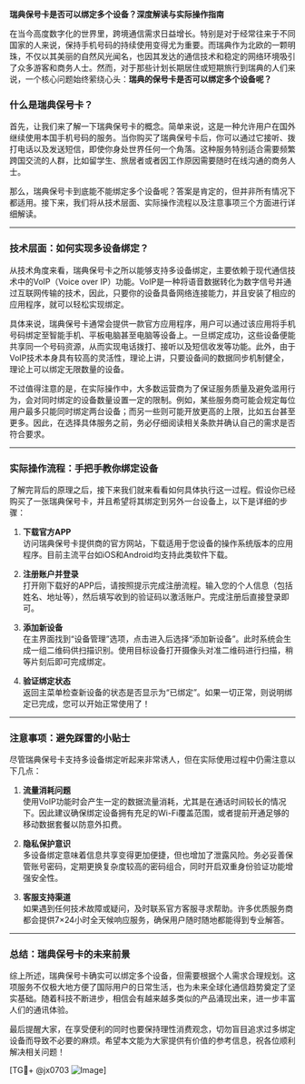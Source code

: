 **瑞典保号卡是否可以绑定多个设备？深度解读与实际操作指南**

在当今高度数字化的世界里，跨境通信需求日益增长。特别是对于经常往来于不同国家的人来说，保持手机号码的持续使用变得尤为重要。而瑞典作为北欧的一颗明珠，不仅以其美丽的自然风光闻名，也因其发达的通信技术和稳定的网络环境吸引了众多游客和商务人士。然而，对于那些计划长期居住或短期旅行到瑞典的人们来说，一个核心问题始终萦绕心头：**瑞典的保号卡是否可以绑定多个设备呢？**

### 什么是瑞典保号卡？

首先，让我们来了解一下瑞典保号卡的概念。简单来说，这是一种允许用户在国外继续使用本国手机号码的服务。当你购买了瑞典保号卡后，你可以通过它接听、拨打电话以及发送短信，即使你身处世界任何一个角落。这种服务特别适合需要频繁跨国交流的人群，比如留学生、旅居者或者因工作原因需要随时在线沟通的商务人士。

那么，瑞典保号卡到底能不能绑定多个设备呢？答案是肯定的，但并非所有情况下都适用。接下来，我们将从技术层面、实际操作流程以及注意事项三个方面进行详细解读。

---

### 技术层面：如何实现多设备绑定？

从技术角度来看，瑞典保号卡之所以能够支持多设备绑定，主要依赖于现代通信技术中的VoIP（Voice over IP）功能。VoIP是一种将语音数据转化为数字信号并通过互联网传输的技术，因此，只要你的设备具备网络连接能力，并且安装了相应的应用程序，就可以轻松实现绑定。

具体来说，瑞典保号卡通常会提供一款官方应用程序，用户可以通过该应用将手机号码绑定至智能手机、平板电脑甚至电脑等设备上。一旦绑定成功，这些设备便能共享同一个号码资源，从而实现电话拨打、接听以及短信收发等功能。此外，由于VoIP技术本身具有较高的灵活性，理论上讲，只要设备间的数据同步机制健全，理论上可以绑定无限数量的设备。

不过值得注意的是，在实际操作中，大多数运营商为了保证服务质量及避免滥用行为，会对同时绑定的设备数量设置一定的限制。例如，某些服务商可能会规定每位用户最多只能同时绑定两台设备；而另一些则可能开放更高的上限，比如五台甚至更多。因此，在选择具体服务之前，务必仔细阅读相关条款并确认自己的需求是否符合要求。

---

### 实际操作流程：手把手教你绑定设备

了解完背后的原理之后，接下来我们就来看看如何具体执行这一过程。假设你已经购买了一张瑞典保号卡，并且希望将其绑定到另外一台设备上，以下是详细的步骤：

1. **下载官方APP**  
   访问瑞典保号卡提供商的官方网站，下载适用于您设备的操作系统版本的应用程序。目前主流平台如iOS和Android均支持此类软件下载。

2. **注册账户并登录**  
   打开刚下载好的APP后，请按照提示完成注册流程。输入您的个人信息（包括姓名、地址等），然后填写收到的验证码以激活账户。完成注册后直接登录即可。

3. **添加新设备**  
   在主界面找到“设备管理”选项，点击进入后选择“添加新设备”。此时系统会生成一组二维码供扫描识别。使用目标设备打开摄像头对准二维码进行扫描，稍等片刻后即可完成绑定。

4. **验证绑定状态**  
   返回主菜单检查新设备的状态是否显示为“已绑定”。如果一切正常，则说明绑定已完成，您可以开始正常使用了！

---

### 注意事项：避免踩雷的小贴士

尽管瑞典保号卡支持多设备绑定听起来非常诱人，但在实际使用过程中仍需注意以下几点：

1. **流量消耗问题**  
   使用VoIP功能时会产生一定的数据流量消耗，尤其是在通话时间较长的情况下。因此建议确保绑定设备拥有充足的Wi-Fi覆盖范围，或者提前开通足够的移动数据套餐以防意外扣费。

2. **隐私保护意识**  
   多设备绑定意味着信息共享变得更加便捷，但也增加了泄露风险。务必妥善保管账号密码，定期更换复杂度较高的密码组合，同时开启双重身份验证功能增强安全性。

3. **客服支持渠道**  
   如果遇到任何技术故障或疑问，及时联系官方客服寻求帮助。许多优质服务商都会提供7×24小时全天候响应服务，确保用户随时随地都能得到专业解答。

---

### 总结：瑞典保号卡的未来前景

综上所述，瑞典保号卡确实可以绑定多个设备，但需要根据个人需求合理规划。这项服务不仅极大地方便了国际用户的日常生活，也为未来全球化通信趋势奠定了坚实基础。随着科技不断进步，相信会有越来越多类似的产品涌现出来，进一步丰富人们的通讯体验。

最后提醒大家，在享受便利的同时也要保持理性消费观念，切勿盲目追求过多绑定设备而导致不必要的麻烦。希望本文能为大家提供有价值的参考信息，祝各位顺利解决相关问题！

[TG💪+ @jx0703 ![Image](https://github.com/user-attachments/assets/dbca1d08-cadb-493c-b0ec-ad6f7a83f270)]